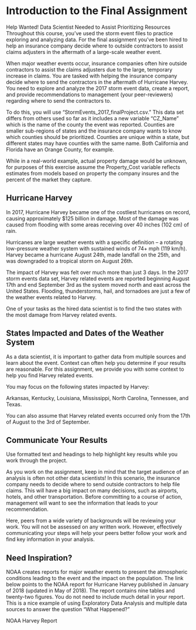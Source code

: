 # Introduction to the Final Assignment
Help Wanted! Data Scientist Needed to Assist Prioritizing Resources
Throughout this course, you’ve used the storm event files to practice exploring and analyzing data. For the final assignment you’ve been hired to help an insurance company decide where to outside contractors to assist claims adjusters in the aftermath of a large-scale weather event.

When major weather events occur, insurance companies often hire outside contractors to assist the claims adjusters due to the large, temporary increase in claims. You are tasked with helping the insurance company decide where to send the contractors in the aftermath of Hurricane Harvey. You need to explore and analyze the 2017 storm event data, create a report, and provide recommendations to management (your peer-reviewers) regarding where to send the contractors to.

To do this, you will use “StormEvents_2017_finalProject.csv.” This data set differs from others used so far as it includes a new variable “CZ_Name” which is the name of the county the event was reported. Counties are smaller sub-regions of states and the insurance company wants to know which counties should be prioritized. Counties are unique within a state, but different states may have counties with the same name. Both California and Florida have an Orange County, for example.

While in a real-world example, actual property damage would be unknown, for purposes of this exercise assume the Property_Cost variable reflects estimates from models based on property the company insures and the percent of the market they capture.

## Hurricane Harvey 
In 2017, Hurricane Harvey became one of the costliest hurricanes on record, causing approximately $125 billion in damage. Most of the damage was caused from flooding with some areas receiving over 40 inches (102 cm) of rain.

Hurricanes are large weather events with a specific definition – a rotating low-pressure weather system with sustained winds of 74+ mph (119 km/h). Harvey became a hurricane August 24th, made landfall on the 25th, and was downgraded to a tropical storm on August 26th.

The impact of Harvey was felt over much more than just 3 days. In the 2017 storm events data set, Harvey related events are reported beginning August 17th and end September 3rd as the system moved north and east across the United States. Flooding, thunderstorms, hail, and tornadoes are just a few of the weather events related to Harvey. 

One of your tasks as the hired data scientist is to find the two states with the most damage from Harvey related events.  

## States Impacted and Dates of the Weather System
As a data scientist, it is important to gather data from multiple sources and learn about the event. Context can often help you determine if your results are reasonable. For this assignment, we provide you with some context to help you find Harvey related events.

You may focus on the following states impacted by Harvey: 

Arkansas, Kentucky, Louisiana, Mississippi, North Carolina, Tennessee, and Texas.

You can also assume that Harvey related events occurred only from the 17th of August to the 3rd of September. 

## Communicate Your Results
Use formatted text and headings to help highlight key results while you work through the project.

As you work on the assignment, keep in mind that the target audience of an analysis is often not other data scientists! In this scenario, the insurance company needs to decide where to send outside contractors to help file claims. This will have a big impact on many decisions, such as airports, hotels, and other transportation. Before committing to a course of action, management will want to see the information that leads to your recommendation.

Here, peers from a wide variety of backgrounds will be reviewing your work. You will not be assessed on any written work. However, effectively communicating your steps will help your peers better follow your work and find key information in your analysis.

## Need Inspiration?
NOAA creates reports for major weather events to present the atmospheric conditions leading to the event and the impact on the population. The link below points to the NOAA report for Hurricane Harvey published in January of 2018 (updated in May of 2018). The report contains nine tables and twenty-two figures. You do not need to include much detail in your report. This is a nice example of using Exploratory Data Analysis and multiple data sources to answer the question “What Happened?” 

NOAA Harvey Report  
